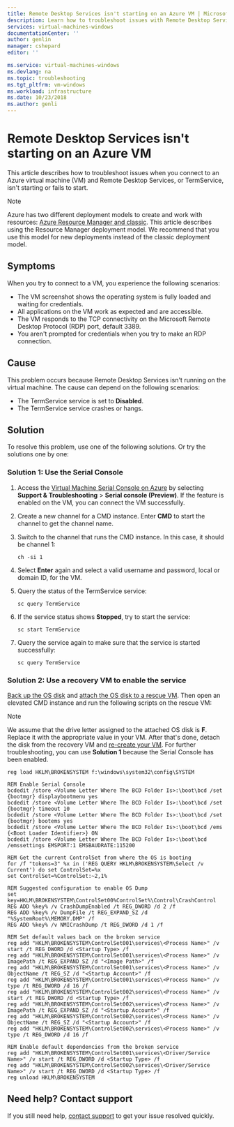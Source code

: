 ```yaml
---
title: Remote Desktop Services isn't starting on an Azure VM | Microsoft Docs
description: Learn how to troubleshoot issues with Remote Desktop Services when you connect to a virtual machine | Microsoft Docs
services: virtual-machines-windows
documentationCenter: ''
author: genlin
manager: cshepard
editor: ''

ms.service: virtual-machines-windows
ms.devlang: na
ms.topic: troubleshooting
ms.tgt_pltfrm: vm-windows
ms.workload: infrastructure
ms.date: 10/23/2018
ms.author: genli
---
```


# Remote Desktop Services isn't starting on an Azure VM

This article describes how to troubleshoot issues when you connect to an Azure virtual machine (VM) and Remote Desktop Services, or TermService, isn't starting or fails to start.

> [!NOTE]  
> Azure has two different deployment models to create and work with resources: [Azure Resource Manager and classic](../../azure-resource-manager/resource-manager-deployment-model.md). This article describes using the Resource Manager deployment model. We recommend that you use this model for new deployments instead of the classic deployment model.

## Symptoms

When you try to connect to a VM, you experience the following scenarios:

- The VM screenshot shows the operating system is fully loaded and waiting for credentials.
- All applications on the VM work as expected and are accessible.
- The VM responds to the TCP connectivity on the Microsoft Remote Desktop Protocol (RDP) port, default 3389.
- You aren't prompted for credentials when you try to make an RDP connection.

## Cause

This problem occurs because Remote Desktop Services isn't running on the virtual machine. The cause can depend on the following scenarios:

- The TermService service is set to **Disabled**.
- The TermService service crashes or hangs.

## Solution

To resolve this problem, use one of the following solutions. Or try the solutions one by one:

### Solution 1: Use the Serial Console

1. Access the [Virtual Machine Serial Console on Azure](serial-console-windows.md) by selecting **Support & Troubleshooting** > **Serial console (Preview)**. If the feature is enabled on the VM, you can connect the VM successfully.

2. Create a new channel for a CMD instance. Enter **CMD** to start the channel to get the channel name.

3. Switch to the channel that runs the CMD instance. In this case, it should be channel 1:

   ```
   ch -si 1
   ```

4. Select **Enter** again and select a valid username and password, local or domain ID, for the VM.

5. Query the status of the TermService service:

   ```
   sc query TermService
   ```

6. If the service status shows **Stopped**, try to start the service:

   ```
   sc start TermService
   ```

7. Query the service again to make sure that the service is started successfully:

   ```
   sc query TermService
   ```

### Solution 2: Use a recovery VM to enable the service

[Back up the OS disk](../windows/snapshot-copy-managed-disk.md) and [attach the OS disk to a rescue VM](../windows/troubleshoot-recovery-disks-portal.md). Then open an elevated CMD instance and run the following scripts on the rescue VM:

>[!NOTE]  
>We assume that the drive letter assigned to the attached OS disk is **F**. Replace it with the appropriate value in your VM. After that's done, detach the disk from the recovery VM and [re-create your VM](../windows/create-vm-specialized.md). For further troubleshooting, you can use **Solution 1** because the Serial Console has been enabled.

```
reg load HKLM\BROKENSYSTEM f:\windows\system32\config\SYSTEM

REM Enable Serial Console
bcdedit /store <Volume Letter Where The BCD Folder Is>:\boot\bcd /set {bootmgr} displaybootmenu yes
bcdedit /store <Volume Letter Where The BCD Folder Is>:\boot\bcd /set {bootmgr} timeout 10
bcdedit /store <Volume Letter Where The BCD Folder Is>:\boot\bcd /set {bootmgr} bootems yes
bcdedit /store <Volume Letter Where The BCD Folder Is>:\boot\bcd /ems {<Boot Loader Identifier>} ON
bcdedit /store <Volume Letter Where The BCD Folder Is>:\boot\bcd /emssettings EMSPORT:1 EMSBAUDRATE:115200

REM Get the current ControlSet from where the OS is booting
for /f "tokens=3" %x in ('REG QUERY HKLM\BROKENSYSTEM\Select /v Current') do set ControlSet=%x
set ControlSet=%ControlSet:~2,1%

REM Suggested configuration to enable OS Dump
set key=HKLM\BROKENSYSTEM\ControlSet00%ControlSet%\Control\CrashControl
REG ADD %key% /v CrashDumpEnabled /t REG_DWORD /d 2 /f
REG ADD %key% /v DumpFile /t REG_EXPAND_SZ /d "%SystemRoot%\MEMORY.DMP" /f
REG ADD %key% /v NMICrashDump /t REG_DWORD /d 1 /f

REM Set default values back on the broken service
reg add "HKLM\BROKENSYSTEM\ControlSet001\services\<Process Name>" /v start /t REG_DWORD /d <Startup Type> /f
reg add "HKLM\BROKENSYSTEM\ControlSet001\services\<Process Name>" /v ImagePath /t REG_EXPAND_SZ /d "<Image Path>" /f
reg add "HKLM\BROKENSYSTEM\ControlSet001\services\<Process Name>" /v ObjectName /t REG_SZ /d "<Startup Account>" /f
reg add "HKLM\BROKENSYSTEM\ControlSet001\services\<Process Name>" /v type /t REG_DWORD /d 16 /f
reg add "HKLM\BROKENSYSTEM\ControlSet002\services\<Process Name>" /v start /t REG_DWORD /d <Startup Type> /f
reg add "HKLM\BROKENSYSTEM\ControlSet002\services\<Process Name>" /v ImagePath /t REG_EXPAND_SZ /d "<Startup Account>" /f
reg add "HKLM\BROKENSYSTEM\ControlSet002\services\<Process Name>" /v ObjectName /t REG_SZ /d "<Startup Account>" /f
reg add "HKLM\BROKENSYSTEM\ControlSet002\services\<Process Name>" /v type /t REG_DWORD /d 16 /f

REM Enable default dependencies from the broken service
reg add "HKLM\BROKENSYSTEM\ControlSet001\services\<Driver/Service Name>" /v start /t REG_DWORD /d <Startup Type> /f
reg add "HKLM\BROKENSYSTEM\ControlSet002\services\<Driver/Service Name>" /v start /t REG_DWORD /d <Startup Type> /f
reg unload HKLM\BROKENSYSTEM
```

## Need help? Contact support

If you still need help, [contact support](https://portal.azure.com/?#blade/Microsoft_Azure_Support/HelpAndSupportBlade) to get your issue resolved quickly.
